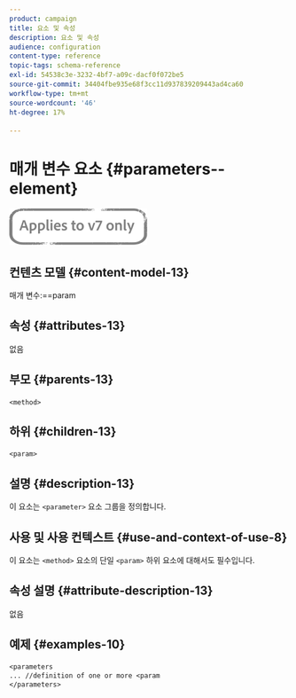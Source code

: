 ```yaml
---
product: campaign
title: 요소 및 속성
description: 요소 및 속성
audience: configuration
content-type: reference
topic-tags: schema-reference
exl-id: 54538c3e-3232-4bf7-a09c-dacf0f072be5
source-git-commit: 34404fbe935e68f3cc11d937839209443ad4ca60
workflow-type: tm+mt
source-wordcount: '46'
ht-degree: 17%

---
```


# 매개 변수 요소 {#parameters--element}

![](../../../assets/v7-only.svg)

## 컨텐츠 모델 {#content-model-13}

매개 변수:==param

## 속성 {#attributes-13}

없음

## 부모 {#parents-13}

`<method>`

## 하위 {#children-13}

`<param>`

## 설명 {#description-13}

이 요소는 `<parameter>` 요소 그룹을 정의합니다.

## 사용 및 사용 컨텍스트 {#use-and-context-of-use-8}

이 요소는 `<method>` 요소의 단일 `<param>` 하위 요소에 대해서도 필수입니다.

## 속성 설명 {#attribute-description-13}

없음

## 예제 {#examples-10}

```
<parameters
... //definition of one or more <param
</parameters>
```
